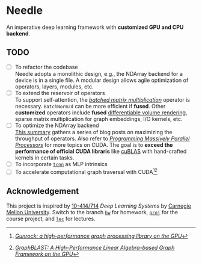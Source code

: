 # Needle

An imperative deep learning framework with **customized GPU and CPU backend**.

## TODO

- [ ] To refactor the codebase<br>
  Needle adopts a monolithic design, e.g., the NDArray backend for a device is in a single file. A modular design allows agile optimization of operators, layers, modules, etc.
- [ ] To extend the reservoir of operators<br>
  To support self-attention, the [*batched matrix multiplication*](https://pytorch.org/docs/stable/generated/torch.bmm.html) operator is necessary. `BatchNorm2d` can be more efficient if **fused**. Other **customized** operators include **fused** [differentiable volume rendering](https://yconquesty.github.io/blog/ml/nerf/nerf_rendering.html), sparse matrix multiplication for graph embeddings, I/O kernels, etc.
- [ ] To optimize the NDArray backend<br>
  [This summary](./backend.md) gathers a series of blog posts on maximizing the throughput of operators. Also refer to [*Programming Massively Parallel Processors*](https://www.elsevier.com/books/programming-massively-parallel-processors/hwu/978-0-323-91231-0) for more topics on CUDA. The goal is to **exceed the performance of official CUDA libraris** like [cuBLAS](https://developer.nvidia.com/cublas) with hand-crafted kernels in certain tasks.
- [ ] To incorporate [`tcnn`](https://github.com/NVlabs/tiny-cuda-nn) as MLP intrinsics
- [ ] To accelerate computational graph traversal with CUDA[^gunrock][^graphblast]

## Acknowledgement

This project is inspired by [10-414/714](https://dlsyscourse.org) *Deep Learning Systems* by [Carnegie Mellon University](https://www.cmu.edu). Switch to the branch [`hw`](https://github.com/YconquestY/Needle/tree/hw) for homework, [`proj`](https://github.com/YconquestY/Needle/tree/proj) for the course project, and [`lec`](https://github.com/YconquestY/Needle/tree/lec) for lectures.

[^gunrock]: [*Gunrock: a high-performance graph processing library on the GPU*](https://dl.acm.org/doi/abs/10.1145/2851141.2851145)

[^graphblast]: [*GraphBLAST: A High-Performance Linear Algebra-based Graph Framework on the GPU*](https://dl.acm.org/doi/full/10.1145/3466795)

